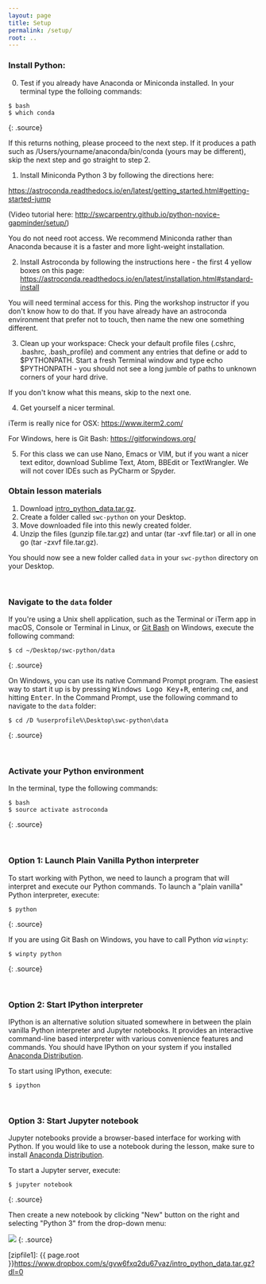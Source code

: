 ```yaml
---
layout: page
title: Setup
permalink: /setup/
root: ..
---
```


### Install Python:

0. Test if you already have Anaconda or Miniconda installed. In your terminal type the folloing commands:

~~~
$ bash
$ which conda
~~~
{: .source}

If this returns nothing, please proceed to the next step. If it produces a path such as /Users/yourname/anaconda/bin/conda (yours may be different), skip the next step and go straight to step 2.

1. Install Miniconda Python 3 by following the directions here:

https://astroconda.readthedocs.io/en/latest/getting_started.html#getting-started-jump

(Video tutorial here: http://swcarpentry.github.io/python-novice-gapminder/setup/)

You do not need root access. We recommend Miniconda rather than Anaconda because it is a faster and more light-weight installation.

2. Install Astroconda by following the instructions here - the first 4 yellow boxes on this page:
https://astroconda.readthedocs.io/en/latest/installation.html#standard-install

You will need terminal access for this. Ping the workshop instructor if you don't know how to do that. If you have already have an astroconda environment that prefer not to touch, then name the new one something different.

3. Clean up your workspace:
Check your default profile files (.cshrc, .bashrc, .bash_profile) and comment any entries that define or add to $PYTHONPATH. Start a fresh Terminal window and type echo $PYTHONPATH - you should not see a long jumble of paths to unknown corners of your hard drive. 

If you don't know what this means, skip to the next one.

4. Get yourself a nicer terminal. 

iTerm is really nice for OSX: https://www.iterm2.com/

For Windows, here is Git Bash: https://gitforwindows.org/

5. For this class we can use Nano, Emacs or VIM, but if you want a nicer text editor, download Sublime Text, Atom, BBEdit or TextWrangler. We will not cover IDEs such as PyCharm or Spyder. 

### Obtain lesson materials

1. Download [intro_python_data.tar.gz](https://www.dropbox.com/s/gvw6fxq2du67vaz/intro_python_data.tar.gz?dl=1).
2. Create a folder called `swc-python` on your Desktop.
3. Move downloaded file into this newly created folder.
4. Unzip the files (gunzip file.tar.gz) and untar (tar -xvf file.tar) or all in one go (tar -zxvf file.tar.gz).

You should now see a new folder called `data` in your `swc-python` directory on your
Desktop.

&nbsp; <!-- vertical spacer -->

### Navigate to the `data` folder

If you're using a Unix shell application, such as the Terminal or iTerm app in macOS, Console or Terminal in
Linux, or [Git Bash](https://gitforwindows.org/) on Windows, execute the following command:

~~~
$ cd ~/Desktop/swc-python/data
~~~
{: .source}

On Windows, you can use its native Command Prompt program.  The easiest way to start it up is by
pressing <kbd>Windows Logo Key</kbd>+<kbd>R</kbd>, entering `cmd`, and hitting <kbd>Enter</kbd>. In
the Command Prompt, use the following command to navigate to the `data` folder:
~~~
$ cd /D %userprofile%\Desktop\swc-python\data
~~~
{: .source}

&nbsp; <!-- vertical spacer -->

### Activate your Python environment

In the terminal, type the following commands:

~~~
$ bash
$ source activate astroconda
~~~
{: .source}

&nbsp; <!-- vertical spacer -->

### Option 1: Launch Plain Vanilla Python interpreter

To start working with Python, we need to launch a program that will interpret and execute our Python
commands. To launch a "plain vanilla" Python interpreter, execute:
~~~
$ python
~~~
{: .source}

If you are using Git Bash on Windows, you have to call Python _via_ `winpty`:
~~~
$ winpty python
~~~
{: .source}

&nbsp; <!-- vertical spacer -->


### Option 2: Start IPython interpreter

IPython is an alternative solution situated somewhere in between the plain vanilla Python
interpreter and Jupyter notebooks.  It provides an interactive command-line based interpreter with
various convenience features and commands.  You should have IPython on your system if you installed
[Anaconda Distribution](http://carpentries.github.io/workshop-template/#python).

To start using IPython, execute:
~~~
$ ipython
~~~

&nbsp; <!-- vertical spacer -->

### Option 3: Start Jupyter notebook

Jupyter notebooks provide a browser-based interface for working with Python.  If you would like to
use a notebook during the lesson, make sure to install [Anaconda
Distribution](http://carpentries.github.io/workshop-template/#python).

To start a Jupyter server, execute:
~~~
$ jupyter notebook
~~~
{: .source}

Then create a new notebook by clicking "New" button on the right and selecting "Python 3" from the
drop-down menu:

![](../fig/new-notebook.png)
{: .source}

[zipfile1]: {{ page.root }}https://www.dropbox.com/s/gvw6fxq2du67vaz/intro_python_data.tar.gz?dl=0
